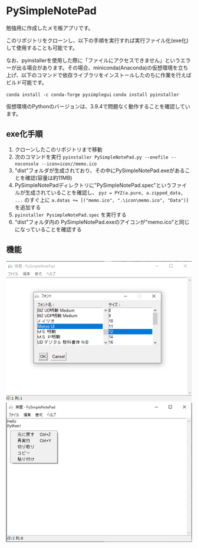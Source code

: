 # PySimpleNotePad

勉強用に作成したメモ帳アプリです。

このリポジトリをクローンし、以下の手順を実行すれば実行ファイル化(exe化)して使用することも可能です。

なお、pyinstallerを使用した際に「ファイルにアクセスできません」というエラーが出る場合があります。その場合、miniconda(Anaconda)の仮想環境を立ち上げ、以下のコマンドで依存ライブラリをインストールしたのちに作業を行えばビルド可能です。

`conda install -c conda-forge pysimplegui`
`conda install pyinstaller`

仮想環境のPythonのバージョンは、3.9.4で問題なく動作することを確認しています。

## exe化手順

1. クローンしたこのリポジトリまで移動
2. 次のコマンドを実行
   `pyinstaller PySimpleNotePad.py --onefile --noconsole --icon=icon//memo.ico`
3. "dist"フォルダが生成されており、その中にPySimpleNotePad.exeがあることを確認(容量は約11MB)
4. PySimpleNotePadディレクトリに"PySimpleNotePad.spec"というファイルが生成されていることを確認し、
   `pyz = PYZ(a.pure, a.zipped_data, ...` のすぐ上に `a.datas += [("memo.ico", ".\icon\memo.ico", "Data")]`を追加する
5. `pyinstaller PysimpleNotePad.spec` を実行する
6. "dist"フォルダ内の PySimpleNotePad.exeのアイコンが"memo.ico"と同じになっていることを確認する

## 機能

![PySimpleNotePad1](https://github.com/potedo/PySimpleNotePad/blob/image/PySimpleNotePad1.png)
!["PySimpleNotePad](https://github.com/potedo/PySimpleNotePad/blob/image/PySimpleNotePad2.png)